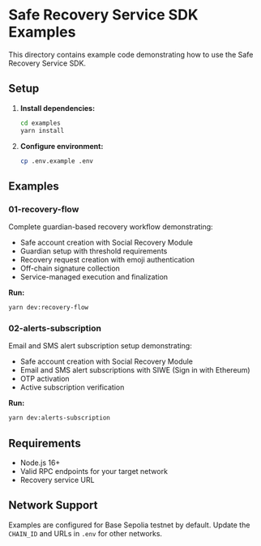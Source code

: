 # Safe Recovery Service SDK Examples

This directory contains example code demonstrating how to use the Safe Recovery Service SDK.

## Setup

1. **Install dependencies:**
   ```bash
   cd examples
   yarn install
   ```

2. **Configure environment:**
   ```bash
   cp .env.example .env
   ```

## Examples

### 01-recovery-flow

Complete guardian-based recovery workflow demonstrating:
- Safe account creation with Social Recovery Module
- Guardian setup with threshold requirements
- Recovery request creation with emoji authentication
- Off-chain signature collection
- Service-managed execution and finalization

**Run:**
```bash
yarn dev:recovery-flow
```

### 02-alerts-subscription

Email and SMS alert subscription setup demonstrating:
- Safe account creation with Social Recovery Module
- Email and SMS alert subscriptions with SIWE (Sign in with Ethereum)
- OTP activation
- Active subscription verification

**Run:**
```bash
yarn dev:alerts-subscription
```

## Requirements

- Node.js 16+
- Valid RPC endpoints for your target network
- Recovery service URL

## Network Support

Examples are configured for Base Sepolia testnet by default. Update the `CHAIN_ID` and URLs in `.env` for other networks.